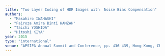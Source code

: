 ```yaml
---
title: "Two Layer Coding of HDR Images with  Noise Bias Compensation"
authors:
  - "Masahiro IWAHASHI"
  - "Fairoza Amira Binti HAMZAH"
  - "Taichi YOSHIDA"
  - "Hitoshi KIYA"
year: 2015
type: "international"
venue: "APSIPA Annual Summit and Conference, pp. 436-439, Hong Kong, China, 2015-12-18."
---
```

